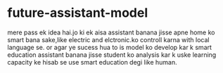 # future-assistant-model
mere pass ek idea hai.jo ki ek aisa assistant banana jisse apne home ko smart bana sake,like electric and elctronic.ko controll karna with local language se. or agar ye sucess hua to is model ko develop kar k smart education assistant banana jisse student ko analysis kar k uske learning capacity ke hisab se use smart education degi like human.

